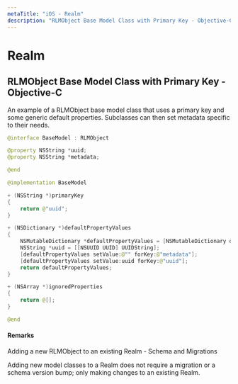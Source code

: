 ```yaml
---
metaTitle: "iOS - Realm"
description: "RLMObject Base Model Class with Primary Key - Objective-C"
---
```


# Realm



## RLMObject Base Model Class with Primary Key - Objective-C


An example of a RLMObject base model class that uses a primary key and some generic default properties. Subclasses can then set metadata specific to their needs.

```swift
@interface BaseModel : RLMObject

@property NSString *uuid;
@property NSString *metadata;

@end

@implementation BaseModel

+ (NSString *)primaryKey
{
    return @"uuid";
}

+ (NSDictionary *)defaultPropertyValues
{
    NSMutableDictionary *defaultPropertyValues = [NSMutableDictionary dictionaryWithDictionary:[super defaultPropertyValues]];
    NSString *uuid = [[NSUUID UUID] UUIDString];
    [defaultPropertyValues setValue:@"" forKey:@"metadata"];
    [defaultPropertyValues setValue:uuid forKey:@"uuid"];
    return defaultPropertyValues;
}

+ (NSArray *)ignoredProperties
{
    return @[];
}

@end

```



#### Remarks


Adding a new RLMObject to an existing Realm - Schema and Migrations

Adding new model classes to a Realm does not require a migration or a schema version bump; only making changes to an existing Realm.

